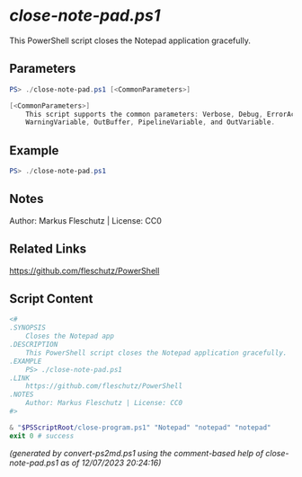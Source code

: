 *close-note-pad.ps1*
================

This PowerShell script closes the Notepad application gracefully.

Parameters
----------
```powershell
PS> ./close-note-pad.ps1 [<CommonParameters>]

[<CommonParameters>]
    This script supports the common parameters: Verbose, Debug, ErrorAction, ErrorVariable, WarningAction, 
    WarningVariable, OutBuffer, PipelineVariable, and OutVariable.
```

Example
-------
```powershell
PS> ./close-note-pad.ps1

```

Notes
-----
Author: Markus Fleschutz | License: CC0

Related Links
-------------
https://github.com/fleschutz/PowerShell

Script Content
--------------
```powershell
<#
.SYNOPSIS
	Closes the Notepad app
.DESCRIPTION
	This PowerShell script closes the Notepad application gracefully.
.EXAMPLE
	PS> ./close-note-pad.ps1
.LINK
	https://github.com/fleschutz/PowerShell
.NOTES
	Author: Markus Fleschutz | License: CC0
#>

& "$PSScriptRoot/close-program.ps1" "Notepad" "notepad" "notepad"
exit 0 # success
```

*(generated by convert-ps2md.ps1 using the comment-based help of close-note-pad.ps1 as of 12/07/2023 20:24:16)*
